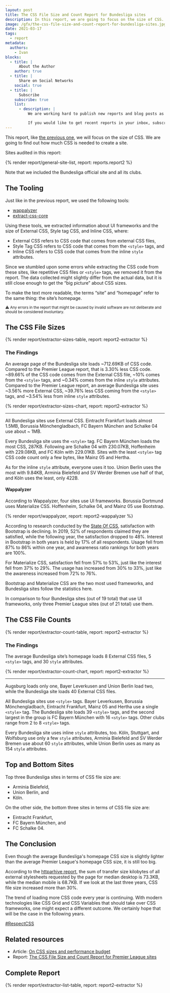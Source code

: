 ```yaml
---
layout: post
title: The CSS File Size and Count Report for Bundesliga sites
description: In this report, we are going to focus on the size of CSS. The aim of the report is to understand how much CSS code is needed to build a site.
image: /gfx/the-css-file-size-and-count-report-for-bundesliga-sites.jpg
date: 2021-03-17
tags:
  - report
metadata:
  authors:
    - Ivan
blocks:
  - title: |
      About the Author
    author: true
  - title: |
      Share on Social Networks
    social: true
  - title: |
      Subscribe
    subscribe: true
    list:
      - description: |
          We are working hard to publish new reports and blog posts as soon as possible.

          If you would like to get recent reports in your inbox, subscribe here!
---
```


This report, like [the previous one](/reports/premier-league-2021-02/), we will focus on the size of CSS. We are going to find out how much CSS is needed to create a site.

Sites audited in this report:

{% render report/general-site-list, report: reports.report2 %}

Note that we included the Bundesliga official site and all its clubs.

## The Tooling

Just like in the previous report, we used the following tools:

- [wappalyzer](https://github.com/aliasio/wappalyzer)
- [extract-css-core](https://github.com/projectwallace/extract-css-core)

Using these tools, we extracted information about UI frameworks and the size of External CSS, Style tag CSS, and Inline CSS, where:

- External CSS refers to CSS code that comes from external CSS files,
- Style Tag CSS refers to CSS code that comes from the `<style>` tags, and
- Inline CSS refers to CSS code that comes from the inline `style` attributes.

Since we stumbled upon some errors while extracting the CSS code from these sites, like repetitive CSS files or `<style>` tags, we removed it from the report. The data collected might slightly differ from the actual data, but it is still close enough to get the “big picture” about CSS sizes.

To make the text more readable, the terms “site” and “homepage” refer to the same thing: the site’s homepage.

<small>⚠️ Any errors in the report that might be caused by invalid software are not deliberate and should be considered involuntary.</small>

## The CSS File Sizes

{% render report/extractor-sizes-table, report: report2-extractor %}

### The Findings

An average page of the Bundesliga site loads ~712.69KB of CSS code. Compared to the Premier League report, that is 3.30% less CSS code. ~89.66% of the CSS code comes from the External CSS file, ~10% comes from the `<style>` tags, and ~0.34% comes from the inline `style` attributes. Compared to the Premier League report, an average Bundesliga site uses ~3.56% more External CSS, ~39.76% less CSS coming from the `<style>` tags, and ~3.54% less from inline `style` attributes.

{% render report/extractor-sizes-chart, report: report2-extractor %}

---

All Bundesliga sites use External CSS. Eintracht Frankfurt loads almost 1.5MB, Borussia Mönchengladbach, FC Bayern München and Schalke 04 use about ~ 1MB.

Every Bundesliga site uses the `<style>` tag. FC Bayern München loads the most CSS, 287KB. Following are Schalke 04 with 230.07KB, Hoffenheim with 229.08KB, and FC Köln with 229.01KB. Sites with the least `<style>` tag CSS code count only a few bytes, like Mainz 05 and Hertha.

As for the inline `style` attribute, everyone uses it too. Union Berlin uses the most with 9.84KB, Arminia Bielefeld and SV Werder Bremen use half of that, and Köln uses the least, only 422B.

#### Wappalyzer

According to Wappalyzer, four sites use UI frameworks. Borussia Dortmund uses Materialize CSS. Hoffenheim, Schalke 04, and Mainz 05 use Bootstrap.

{% render report/wappalyzer, report: report2-wappalyzer %}

According to research conducted by the [State Of CSS](https://2020.stateofcss.com/en-US/technologies/css-frameworks/), satisfaction with Bootstrap is declining. In 2019, 52% of respondents claimed they are satisfied, while the following year, the satisfaction dropped to 48%. Interest in Bootstrap in both years is held by 17% of all respondents. Usage fell from 87% to 86% within one year, and awareness ratio rankings for both years are 100%.

For Materialize CSS, satisfaction fell from 57% to 53%, just like the interest fell from 37% to 29%. The usage has increased from 30% to 33%, just like the awareness increased from 72% to 76%.

Bootstrap and Materialize CSS are the two most used frameworks, and Bundesliga sites follow the statistics here.

In comparison to four Bundesliga sites (out of 19 total) that use UI frameworks, only three Premier League sites (out of 21 total) use them.

## The CSS File Counts

{% render report/extractor-count-table, report: report2-extractor %}

### The Findings

The average Bundesliga site’s homepage loads 8 External CSS files, 5 `<style>` tags, and 30 `style` attributes.

{% render report/extractor-count-chart, report: report2-extractor %}

---

Augsburg loads only one, Bayer Leverkusen and Union Berlin load two, while the Bundesliga site loads 40 External CSS files.

All Bundesliga sites use `<style>` tags. Bayer Leverkusen, Borussia Mönchengladbach, Eintracht Frankfurt, Mainz 05 and Hertha use a single `<style>` tag. The Bundesliga site loads 39 `<style>` tags, and the second largest in the group is FC Bayern München with 16 `<style>` tags. Other clubs range from 2 to 8 `<style>` tags.

Every Bundesliga site uses inline `style` attributes, too. Köln, Stuttgart, and Wolfsburg use only a few `style` attributes, Arminia Bielefeld and SV Werder Bremen use about 60 `style` attributes, while Union Berlin uses as many as 154 `style` attributes.

## Top and Bottom Sites

Top three Bundesliga sites in terms of CSS file size are:

- Arminia Bielefeld,
- Union Berlin, and
- Köln.

On the other side, the bottom three sites in terms of CSS file size are:

- Eintracht Frankfurt,
- FC Bayern München, and
- FC Schalke 04.

## The Conclusion

Even though the average Bundesliga's homepage CSS size is slightly lighter than the average Premier League's homepage CSS size, it is still too big.

According to the [httparhive report](https://httparchive.org/reports/page-weight#bytesCss), the sum of transfer size kilobytes of all external stylesheets requested by the page for median desktop is 73.3KB, while the median mobile is 68.7KB. If we look at the last three years, CSS file size increased more than 30%.

The trend of loading more CSS code every year is continuing. With modern technologies like CSS Grid and CSS Variables that should take over CSS frameworks, one might expect a different outcome. We certainly hope that will be the case in the following years.

[#RespectCSS](https://twitter.com/search?q=%23RespectCSS&src=typed_query)

## Related resources

- Article: [On CSS sizes and performance budget](/blog/the-second-css-report-about-css-file-sizes-and-file-count/)
- Report: [The CSS File Size and Count Report for Premier League sites](/reports/premier-league-2021-02/)

## Complete Report

{% render report/extractor-list-table, report: report2-extractor %}
